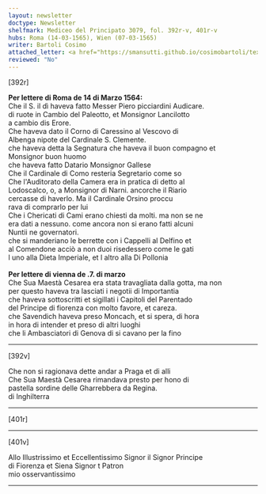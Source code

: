 ```yaml
---
layout: newsletter
doctype: Newsletter
shelfmark: Mediceo del Principato 3079, fol. 392r-v, 401r-v
hubs: Roma (14-03-1565), Wien (07-03-1565)
writer: Bartoli Cosimo
attached_letter: <a href="https://smansutti.github.io/cosimobartoli/texts/2977_053/">2977_053</a>
reviewed: "No"
---
```


[392r]  
  
  
<strong>Per lettere di Roma de 14 di Marzo 1564:</strong>  
Che il S. il dì haveva fatto Messer Piero picciardini Audicare.  
di ruote in Cambio del Paleotto, et Monsignor Lancilotto  
a cambio dis Erore.  
Che haveva dato il Corno di Caressino al Vescovo di  
Albenga nipote del Cardinale S. Clemente.  
che haveva detta la Segnatura che haveva il buon compagno et  
Monsignor buon huomo  
che haveva fatto Datario Monsignor Gallese  
Che il Cardinale di Como resteria Segretario come so  
Che l'Auditorato della Camera era in pratica di detto al  
Lodoscalco, o, a Monsignor di Narni. ancorche il Riario  
cercasse di haverlo. Ma il Cardinale Orsino proccu  
rava di comprarlo per lui  
Che i Chericati di Cami erano chiesti da molti. ma non se ne  
era dati a nessuno. come ancora non si erano fatti alcuni  
Nuntii ne governatori.  
che si manderiano le berrette con i Cappelli al Delfino et  
al Comendone acciò a non duoi risedessero come le gati  
l uno alla Dieta Imperiale, et l altro alla Di Pollonia  
<br/><strong>Per lettere di vienna de .7. di marzo</strong>  
Che Sua Maestà Cesarea era stata travagliata dalla gotta, ma non  
per questo haveva tra lasciati i negotii di Importantia  
che haveva sottoscritti et sigillati i Capitoli del Parentado  
del Principe di fiorenza con molto favore, et careza.  
che Savendich haveva preso Moncach, et si spera, di hora  
in hora di intender et preso di altri luoghi  
che li Ambasciatori di Genova di si cavano per la fino  
  
---  

[392v]  
  
  
Che non si ragionava dette andar a Praga et di alli  
Che Sua Maestà Cesarea rimandava presto per hono di  
pastella sordine delle Gharrebbera da Regina.  
di Inghilterra  
  
---  

[401r]  
  
  
  
---  

[401v]  
  
  
Allo Illustrissimo et Eccellentissimo Signor il Signor Principe  
di Fiorenza et Siena Signor t Patron  
mio osservantissimo  
  
---  

